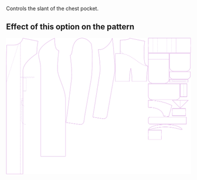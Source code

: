 Controls the slant of the chest pocket.

## Effect of this option on the pattern

![This image shows the effect of this option by superimposing several variants that have a different value for this option](carlita_chestpocketangle_sample.svg "Effect of this option on the pattern")
